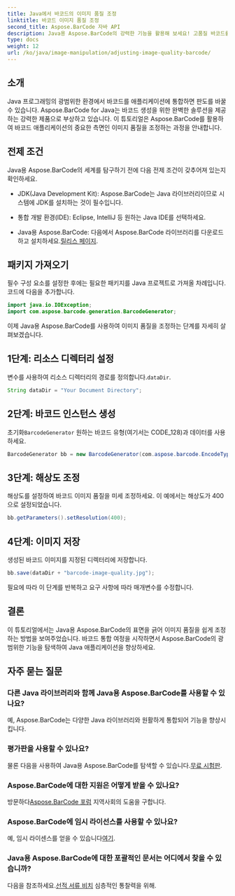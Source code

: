 ```yaml
---
title: Java에서 바코드의 이미지 품질 조정
linktitle: 바코드 이미지 품질 조정
second_title: Aspose.BarCode 자바 API
description: Java용 Aspose.BarCode의 강력한 기능을 활용해 보세요! 고품질 바코드를 원활하게 생성하세요. 지금 튜토리얼을 살펴보세요.
type: docs
weight: 12
url: /ko/java/image-manipulation/adjusting-image-quality-barcode/
---
```


## 소개

Java 프로그래밍의 광범위한 환경에서 바코드를 애플리케이션에 통합하면 판도를 바꿀 수 있습니다. Aspose.BarCode for Java는 바코드 생성을 위한 완벽한 솔루션을 제공하는 강력한 제품으로 부상하고 있습니다. 이 튜토리얼은 Aspose.BarCode를 활용하여 바코드 애플리케이션의 중요한 측면인 이미지 품질을 조정하는 과정을 안내합니다.

## 전제 조건

Java용 Aspose.BarCode의 세계를 탐구하기 전에 다음 전제 조건이 갖추어져 있는지 확인하세요.

- JDK(Java Development Kit): Aspose.BarCode는 Java 라이브러리이므로 시스템에 JDK를 설치하는 것이 필수입니다.

- 통합 개발 환경(IDE): Eclipse, IntelliJ 등 원하는 Java IDE를 선택하세요.

-  Java용 Aspose.BarCode: 다음에서 Aspose.BarCode 라이브러리를 다운로드하고 설치하세요.[릴리스 페이지](https://releases.aspose.com/barcode/java/).

## 패키지 가져오기

필수 구성 요소를 설정한 후에는 필요한 패키지를 Java 프로젝트로 가져올 차례입니다. 코드에 다음을 추가합니다.

```java
import java.io.IOException;
import com.aspose.barcode.generation.BarcodeGenerator;
```

이제 Java용 Aspose.BarCode를 사용하여 이미지 품질을 조정하는 단계를 자세히 살펴보겠습니다.

## 1단계: 리소스 디렉터리 설정

 변수를 사용하여 리소스 디렉터리의 경로를 정의합니다.`dataDir`.

```java
String dataDir = "Your Document Directory";
```

## 2단계: 바코드 인스턴스 생성

 초기화`BarcodeGenerator` 원하는 바코드 유형(여기서는 CODE_128)과 데이터를 사용하세요.

```java
BarcodeGenerator bb = new BarcodeGenerator(com.aspose.barcode.EncodeTypes.CODE_128, "1234567");
```

## 3단계: 해상도 조정

해상도를 설정하여 바코드 이미지 품질을 미세 조정하세요. 이 예에서는 해상도가 400으로 설정되었습니다.

```java
bb.getParameters().setResolution(400);
```

## 4단계: 이미지 저장

생성된 바코드 이미지를 지정된 디렉터리에 저장합니다.

```java
bb.save(dataDir + "barcode-image-quality.jpg");
```

필요에 따라 이 단계를 반복하고 요구 사항에 따라 매개변수를 수정합니다.

## 결론

이 튜토리얼에서는 Java용 Aspose.BarCode의 표면을 긁어 이미지 품질을 쉽게 조정하는 방법을 보여주었습니다. 바코드 통합 여정을 시작하면서 Aspose.BarCode의 광범위한 기능을 탐색하여 Java 애플리케이션을 향상하세요.

## 자주 묻는 질문

### 다른 Java 라이브러리와 함께 Java용 Aspose.BarCode를 사용할 수 있나요?
예, Aspose.BarCode는 다양한 Java 라이브러리와 원활하게 통합되어 기능을 향상시킵니다.

### 평가판을 사용할 수 있나요?
 물론 다음을 사용하여 Java용 Aspose.BarCode를 탐색할 수 있습니다.[무료 시험판](https://releases.aspose.com/).

### Aspose.BarCode에 대한 지원은 어떻게 받을 수 있나요?
 방문하다[Aspose.BarCode 포럼](https://forum.aspose.com/c/barcode/13) 지역사회의 도움을 구합니다.

### Aspose.BarCode에 임시 라이선스를 사용할 수 있나요?
 예, 임시 라이센스를 얻을 수 있습니다[여기](https://purchase.aspose.com/temporary-license/).

### Java용 Aspose.BarCode에 대한 포괄적인 문서는 어디에서 찾을 수 있습니까?
 다음을 참조하세요.[선적 서류 비치](https://reference.aspose.com/barcode/java/) 심층적인 통찰력을 위해.

